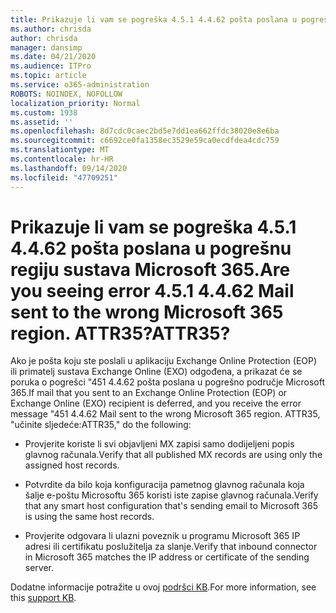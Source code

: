 ```yaml
---
title: Prikazuje li vam se pogreška 4.5.1 4.4.62 pošta poslana u pogrešnu regiju sustava Microsoft 365. ATTR35?
ms.author: chrisda
author: chrisda
manager: dansimp
ms.date: 04/21/2020
ms.audience: ITPro
ms.topic: article
ms.service: o365-administration
ROBOTS: NOINDEX, NOFOLLOW
localization_priority: Normal
ms.custom: 1938
ms.assetid: ''
ms.openlocfilehash: 8d7cdc0caec2bd5e7dd1ea662ffdc38020e8e6ba
ms.sourcegitcommit: c6692ce0fa1358ec3529e59ca0ecdfdea4cdc759
ms.translationtype: MT
ms.contentlocale: hr-HR
ms.lasthandoff: 09/14/2020
ms.locfileid: "47709251"
---
```

# <a name="are-you-seeing-error-451-4462-mail-sent-to-the-wrong-microsoft-365-region-attr35"></a><span data-ttu-id="499a5-103">Prikazuje li vam se pogreška 4.5.1 4.4.62 pošta poslana u pogrešnu regiju sustava Microsoft 365.</span><span class="sxs-lookup"><span data-stu-id="499a5-103">Are you seeing error 4.5.1 4.4.62 Mail sent to the wrong Microsoft 365 region.</span></span> <span data-ttu-id="499a5-104">ATTR35?</span><span class="sxs-lookup"><span data-stu-id="499a5-104">ATTR35?</span></span>

<span data-ttu-id="499a5-105">Ako je pošta koju ste poslali u aplikaciju Exchange Online Protection (EOP) ili primatelj sustava Exchange Online (EXO) odgođena, a prikazat će se poruka o pogrešci "451 4.4.62 pošta poslana u pogrešno područje Microsoft 365.</span><span class="sxs-lookup"><span data-stu-id="499a5-105">If mail that you sent to an Exchange Online Protection (EOP) or Exchange Online (EXO) recipient is deferred, and you receive the error message "451 4.4.62 Mail sent to the wrong Microsoft 365 region.</span></span> <span data-ttu-id="499a5-106">ATTR35, "učinite sljedeće:</span><span class="sxs-lookup"><span data-stu-id="499a5-106">ATTR35," do the following:</span></span>

- <span data-ttu-id="499a5-107">Provjerite koriste li svi objavljeni MX zapisi samo dodijeljeni popis glavnog računala.</span><span class="sxs-lookup"><span data-stu-id="499a5-107">Verify that all published MX records are using only the assigned host records.</span></span>

- <span data-ttu-id="499a5-108">Potvrdite da bilo koja konfiguracija pametnog glavnog računala koja šalje e-poštu Microsoftu 365 koristi iste zapise glavnog računala.</span><span class="sxs-lookup"><span data-stu-id="499a5-108">Verify that any smart host configuration that's sending email to Microsoft 365 is using the same host records.</span></span>

- <span data-ttu-id="499a5-109">Provjerite odgovara li ulazni poveznik u programu Microsoft 365 IP adresi ili certifikatu poslužitelja za slanje.</span><span class="sxs-lookup"><span data-stu-id="499a5-109">Verify that inbound connector in Microsoft 365 matches the IP address or certificate of the sending server.</span></span>

<span data-ttu-id="499a5-110">Dodatne informacije potražite u ovoj [podršci KB](https://support.microsoft.com/help/4057301/attr35-response-code-when-mail-is-sent-to-eop-exo).</span><span class="sxs-lookup"><span data-stu-id="499a5-110">For more information, see this [support KB](https://support.microsoft.com/help/4057301/attr35-response-code-when-mail-is-sent-to-eop-exo).</span></span>
